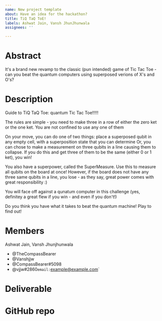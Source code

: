 ```yaml
---
name: New project template
about: Have an idea for the hackathon?
title: TiQ TaQ ToE!
labels: Ashwat Jain, Vansh JhunJhunwala
assignees: ''

---
```


# Abstract
It's a brand new revamp to the classic (pun intended) game of Tic Tac Toe - can you beat the quantum computers using superposed verions of X's and O's?


# Description <!-- ⚠️ Optional. Remove this section if not needed -->
Guide to TiQ TaQ Toe: quantum Tic Tac Toe!!!!!

The rules are simple - you need to make three in a row of either the zero ket or the one ket. You are not confined to use any one of them

On your move, you can do one of two things: place a superposed qubit in any empty cell, with a superposition state that you can determine
Or, you can chose to make a measurement on three qubits in a line causing them to collapse. If you do this and get three of them to be the same (either 0 or 1 ket), you win!

You also have a superpower, called the SuperMeasure. Use this to measure all qubits on the board at once! However, if the board does not have any three same qubits in a line, you lose - as they say, great power comes with great responsibility :)

You will face off against a qunatum computer in this challenge (yes, definitey a great flew if you win - and even if you don't!)

Do you think you have what it takes to beat the quantum machine! Play to find out!

# Members
Ashwat Jain, Vansh Jhunjhunwala
 - @TheCompassBearer
 - @Vanshjjw
 - @CompassBearer#5098
 - @vjjw#2860` email: `example@example.com`

# Deliverable
<!-- A paper, a mobile app, a Terra module, etc -->

# GitHub repo
<!-- A link to the github repo where the project will be developed -->
